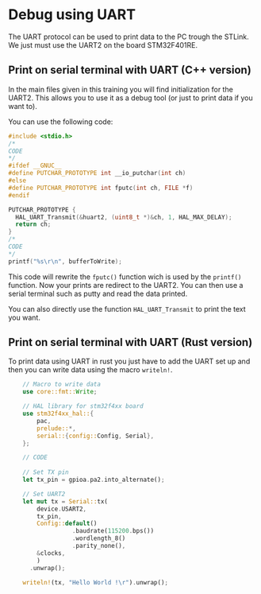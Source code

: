 # Debug using UART

The UART protocol can be used to print data to the PC trough the STLink.
We just must use the UART2 on the board STM32F401RE.

## Print on serial terminal with UART (C++ version)

In the main files given in this training you will find initialization for the UART2. This allows you to use it as a debug tool (or just to print data if you want to).  

You can use the following code:  

```cpp
#include <stdio.h>
/*
CODE
*/
#ifdef __GNUC__
#define PUTCHAR_PROTOTYPE int __io_putchar(int ch)
#else
#define PUTCHAR_PROTOTYPE int fputc(int ch, FILE *f)
#endif

PUTCHAR_PROTOTYPE {
  HAL_UART_Transmit(&huart2, (uint8_t *)&ch, 1, HAL_MAX_DELAY);
  return ch;
}
/*
CODE
*/
printf("%s\r\n", bufferToWrite);
```

This code will rewrite the `fputc()` function wich is used by the `printf()` function.
Now your prints are redirect to the UART2.
You can then use a serial terminal such as putty and read the data printed.

You can also directly use the function `HAL_UART_Transmit` to print the text you want.

## Print on serial terminal with UART (Rust version)

To print data using UART in rust you just have to add the UART set up and then you can write data using the macro `writeln!`.

```rust
    // Macro to write data
    use core::fmt::Write;

    // HAL library for stm32f4xx board
    use stm32f4xx_hal::{
        pac,
        prelude::*,
        serial::{config::Config, Serial},
    };

    // CODE
    
    // Set TX pin
    let tx_pin = gpioa.pa2.into_alternate();

    // Set UART2
    let mut tx = Serial::tx(
        device.USART2,
        tx_pin,
        Config::default()
                  .baudrate(115200.bps())
                  .wordlength_8()
                  .parity_none(),
        &clocks,
        )
      .unwrap();

    writeln!(tx, "Hello World !\r").unwrap();
```
